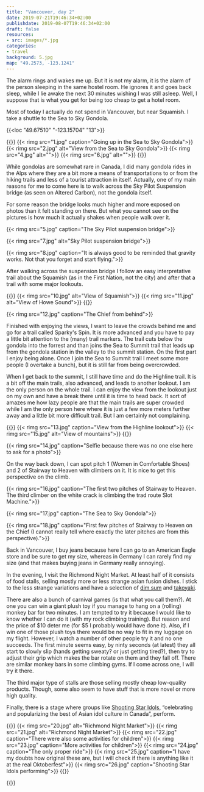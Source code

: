 ```yaml
---
title: "Vancouver, day 2"
date: 2019-07-21T19:46:34+02:00
publishdate: 2019-08-07T19:46:34+02:00
draft: false
resources:
- src: images/*.jpg
categories:
- travel
background: 5.jpg
map: "49.2573, -123.1241"
---
```


The alarm rings and wakes me up. But it is not my alarm, it is the alarm of the
person sleeping in the same hostel room. He ignores it and goes back sleep,
while I lie awake the next 30 minutes wishing I was still asleep. Well,
I suppose that is what you get for being too cheap to get a hotel room.

Most of today I actually do not spend in Vancouver, but near Squamish. I take
a shuttle to the Sea to Sky Gondola.

{{<loc "49.67510" "-123.15704" "13">}}

{{<gallery>}}
{{< rimg src="1.jpg" caption="Going up in the Sea to Sky Gondola">}}
{{< rimg src="2.jpg" alt="View from the Sea to Sky Gondola">}}
{{< rimg src="4.jpg" alt="">}}
{{< rimg src="6.jpg" alt="">}}
{{</gallery>}}

While gondolas are somewhat rare in Canada, I did many gondola rides in the Alps
where they are a bit more a means of transportations to or from the
hiking trails and less of a tourist attraction in itself. Actually, one of my
main reasons for me to come here is to walk across the Sky Pilot Suspension
bridge (as seen on Altered Carbon), not the gondola itself.

For some reason the bridge looks much higher and more exposed on photos than it
felt standing on there. But what you cannot see on the pictures is how much it
actually shakes when people walk over it.

{{< rimg src="5.jpg" caption="The Sky Pilot suspension bridge">}}

{{< rimg src="7.jpg" alt="Sky Pilot suspension bridge">}}

{{< rimg src="8.jpg" caption="It is always good to be reminded that gravity works. Not that you forget and start flying.">}}

After walking across the suspension bridge I follow an easy interpretative trail
about the Squamish (as in the First Nation, not the city) and after that a trail
with some major lookouts.

{{<gallery>}}
{{< rimg src="10.jpg" alt="View of Squamish">}}
{{< rimg src="11.jpg" alt="View of Howe Sound">}}
{{</gallery>}}

{{< rimg src="12.jpg" caption="The Chief from behind">}}

Finished with enjoying the views, I want to leave the crowds behind me and go
for a trail called Sparky's Spin. It is more advanced and you have to pay
a little bit attention to the (many) trail markers. The trail cuts below the
gondola into the forrest and than joins the Sea to Summit trail that leads up
from the gondola station in the valley to the summit station. On the first part
I enjoy being alone. Once I join the Sea to Summit trail I meet some more people
(I overtake a bunch), but it is still far from being overcrowded.

When I get back to the summit, I still have time and do the Highline trail. It
is a bit off the main trails, also advanced, and leads to another lookout. I am
the only person on the whole trail. I can enjoy the view from the lookout just
on my own and have a break there until it is time to head back. It sort of
amazes me how lazy people are that the main trails are super crowded while I am
the only person here where it is just a few more meters further away and
a little bit more difficult trail. But I am certainly not complaining.

{{<gallery>}}
{{< rimg src="13.jpg" caption="View from the Highline lookout">}}
{{< rimg src="15.jpg" alt="View of mountains">}}
{{</gallery>}}

{{< rimg src="14.jpg" caption="Selfie because there was no one else here to ask for a photo">}}


On the way back down, I can spot pitch 1 (Women in Comfortable Shoes) and 2 of
Stairway to Heaven with climbers on it. It is nice to get this perspective on
the climb.

{{< rimg src="16.jpg" caption="The first two pitches of Stairway to Heaven. The third climber on the white crack is climbing the trad route Slot Machine.">}}

{{< rimg src="17.jpg" caption="The Sea to Sky Gondola">}}

{{< rimg src="18.jpg" caption="First few pitches of Stairway to Heaven on the Chief (I cannot really tell where exactly the later pitches are from this perspective).">}}

Back in Vancouver, I buy jeans because here I can go to an American Eagle store
and be sure to get my size, whereas in Germany I can rarely find my size (and
that makes buying jeans in Germany really annoying).

In the evening, I visit the Richmond Night Market. At least half of it consists
of food stalls, selling mostly more or less strange asian fusion dishes. I stick
to the less strange variations and have a selection of [dim
sum](https://en.wikipedia.org/wiki/Dim_sum) and
[takoyaki](https://en.wikipedia.org/wiki/Takoyaki).

There are also a bunch of carnival games (is that what you call them?). At one
you can win a giant plush toy if you manage to hang on a (rolling) monkey bar
for two minutes. I am tempted to try it because I would like to know whether
I can do it (with my rock climbing training). But reason and the price of $10
deter me (for $5 I probably would have done it). Also, if I win one of those
plush toys there would be no way to fit in my luggage on my flight. However,
I watch a number of other people try it and no one succeeds. The first minute
seems easy, by ninty seconds (at latest) they all start to slowly slip (hands
getting sweaty? or just getting tired?), then try to adjust their grip which
makes the bar rotate on them and they fall off. There are similar monkey bars in
some climbing gyms. If I come across one, I will try it there.

The third major type of stalls are those selling mostly cheap low-quality
products. Though, some also seem to have stuff that is more novel or more high
quality.

Finally, there is a stage where groups like [Shooting Star
Idols](https://www.youtube.com/watch?v=GPJpQ-BcIQs), “celebrating and
popularizing the best of Asian idol culture in Canada”, perform.

{{<gallery>}}
{{< rimg src="20.jpg" alt="Richmond Night Market">}}
{{< rimg src="21.jpg" alt="Richmond Night Market">}}
{{< rimg src="22.jpg" caption="There were also some activities for children">}}
{{< rimg src="23.jpg" caption="More activities for children">}}
{{< rimg src="24.jpg" caption="The only proper ride">}}
{{< rimg src="25.jpg" caption="I have my doubts how original these are, but I will check if there is anything like it at the real Oktoberfest">}}
{{< rimg src="26.jpg" caption="Shooting Star Idols performing">}}
{{</gallery>}}

{{<nextday>}}
